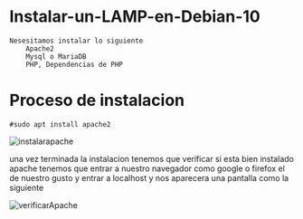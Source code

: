 # Instalar-un-LAMP-en-Debian-10
	Nesesitamos instalar lo siguiente
		Apache2
		Mysql o MariaDB
		PHP, Dependencias de PHP
#
# Proceso de instalacion
	#sudo apt install apache2
![instalarapache](https://user-images.githubusercontent.com/35048921/79944166-75ed3d00-8430-11ea-9127-37d470ba13fb.png)

una vez terminada la instalacion tenemos que verificar si esta bien instalado apache tenemos que entrar a nuestro navegador como google o firefox el de nuestro gusto y entrar a localhost y nos aparecera una pantalla como la siguiente

![verificarApache](https://user-images.githubusercontent.com/35048921/79946007-b8b11400-8434-11ea-98d9-1d2a9164405e.png)

#
#
#
